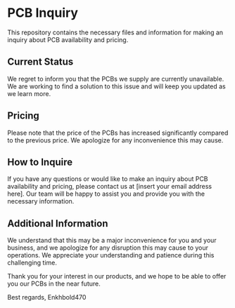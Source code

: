 # PCB Inquiry

This repository contains the necessary files and information for making an inquiry about PCB availability and pricing.

## Current Status

We regret to inform you that the PCBs we supply are currently unavailable. We are working to find a solution to this issue and will keep you updated as we learn more.

## Pricing

Please note that the price of the PCBs has increased significantly compared to the previous price. We apologize for any inconvenience this may cause.

## How to Inquire

If you have any questions or would like to make an inquiry about PCB availability and pricing, please contact us at [insert your email address here]. Our team will be happy to assist you and provide you with the necessary information.

## Additional Information

We understand that this may be a major inconvenience for you and your business, and we apologize for any disruption this may cause to your operations. We appreciate your understanding and patience during this challenging time.

Thank you for your interest in our products, and we hope to be able to offer you our PCBs in the near future.

Best regards,
Enkhbold470
